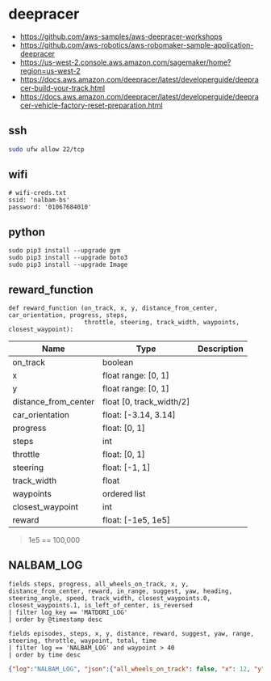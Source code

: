 # deepracer

* <https://github.com/aws-samples/aws-deepracer-workshops>
* <https://github.com/aws-robotics/aws-robomaker-sample-application-deepracer>
* <https://us-west-2.console.aws.amazon.com/sagemaker/home?region=us-west-2>
* <https://docs.aws.amazon.com/deepracer/latest/developerguide/deepracer-build-your-track.html>
* <https://docs.aws.amazon.com/deepracer/latest/developerguide/deepracer-vehicle-factory-reset-preparation.html>

## ssh

```bash
sudo ufw allow 22/tcp
```

## wifi

```
# wifi-creds.txt
ssid: 'nalbam-bs'
password: '01067684010'
```

## python

```
sudo pip3 install --upgrade gym
sudo pip3 install --upgrade boto3
sudo pip3 install --upgrade Image
```

## reward_function

```
def reward_function (on_track, x, y, distance_from_center, car_orientation, progress, steps,
                     throttle, steering, track_width, waypoints, closest_waypoint):
```

| Name | Type | Description |
| --- | --- | --- |
| on_track | boolean |
| x | float range: [0, 1] |
| y | float range: [0, 1] |
| distance_from_center | float [0, track_width/2] |
| car_orientation | float: [-3.14, 3.14] |
| progress | float: [0, 1] |
| steps | int |
| throttle | float: [0, 1] |
| steering | float: [-1, 1] |
| track_width | float |
| waypoints | ordered list |
| closest_waypoint | int |
| reward | float: [-1e5, 1e5] |

> 1e5 == 100,000

## NALBAM_LOG

```
fields steps, progress, all_wheels_on_track, x, y, distance_from_center, reward, in_range, suggest, yaw, heading, steering_angle, speed, track_width, closest_waypoints.0, closest_waypoints.1, is_left_of_center, is_reversed
| filter log_key == 'MATDORI_LOG'
| order by @timestamp desc
```

```
fields episodes, steps, x, y, distance, reward, suggest, yaw, range, steering, throttle, waypoint, total, time
| filter log == 'NALBAM_LOG' and waypoint > 40
| order by time desc
```

```json
{"log":"NALBAM_LOG", "json":{"all_wheels_on_track": false, "x": 12, "y": 2, "distance_from_center": 1, "heading": 359.9, "progress": 0, "steps": 1, "speed": 1, "steering_angle": 15, "track_width": 2.5, "waypoints": [[2.5, 0.75], [3.33, 0.75], [4.17, 0.75], [5.0, 0.75], [5.83, 0.75], [6.67, 0.75], [7.5, 0.75], [8.33, 0.75], [9.17, 0.75], [9.75, 0.94], [10.0, 1.5], [10.0, 1.875], [9.92, 2.125], [9.58, 2.375], [9.17, 2.75], [8.33, 2.5], [7.5, 2.5], [7.08, 2.56], [6.67, 2.625], [5.83, 3.44], [5.0, 4.375], [4.67, 4.69], [4.33, 4.875], [4.0, 5.0], [3.33, 5.0], [2.5, 4.95], [2.08, 4.94], [1.67, 4.875], [1.33, 4.69], [0.92, 4.06], [1.17, 3.185], [1.5, 1.94], [1.6, 1.5], [1.83, 1.125], [2.17, 0.885]], "closest_waypoints": [0, 1], "is_left_of_center": true, "is_reversed": true}, "time":"1554780989.8637955"}
```
